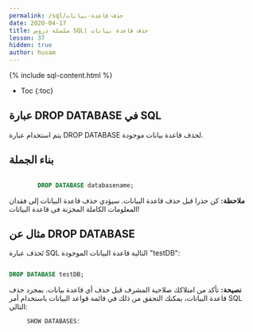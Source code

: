 ```yaml
---
permalink: /sql/حذف-قاعدة-بيانات
date: 2020-04-17
title: سلسلة دروس SQL| حذف قاعدة بيانات
lesson: 37
hidden: true
author: husam
---
```


{% include sql-content.html %}

* Toc
{:toc}

## عبارة DROP DATABASE في SQL

يتم استخدام عبارة DROP DATABASE لحذف قاعدة بيانات موجودة.

## بناء الجملة

```sql

		DROP DATABASE databasename;

```

**ملاحظة:** كن حذرا قبل حذف قاعدة البيانات. سيؤدي حذف قاعدة البيانات إلى فقدان المعلومات الكاملة المخزنة في قاعدة البيانات!

## مثال عن DROP DATABASE

تَحذف عبارة SQL التالية قاعدة البيانات الموجودة "testDB":


```sql

DROP DATABASE testDB;

```

**نصيحة:** تأكد من امتلاكك صلاحية المشرف قبل حذف أي قاعدة بيانات. بمجرد حذف قاعدة البيانات، يمكنك التحقق من ذلك في قائمة قواعد البيانات باستخدام أمر SQL التالي:

         SHOW DATABASES؛


